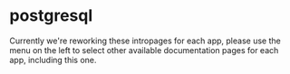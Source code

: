 # postgresql

Currently we're reworking these intropages for each app, please use the menu on the left to select other available documentation pages for each app, including this one.
